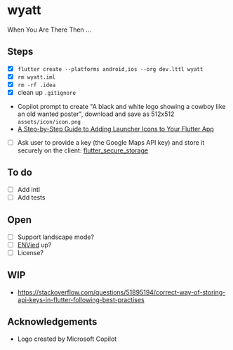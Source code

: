 # wyatt

When
You
Are
There
Then ...

## Steps

- [x] `flutter create --platforms android,ios --org dev.lttl wyatt`
- [x] `rm wyatt.iml`
- [x] `rm -rf .idea`
- [x] clean up `.gitignore`

- Copilot prompt to create "A black and white logo showing a cowboy like an old wanted poster", download and save as 512x512 `assets/icon/icon.png`
- [A Step-by-Step Guide to Adding Launcher Icons to Your Flutter App](https://nikhilsomansahu.medium.com/a-step-by-step-guide-to-adding-launcher-icons-to-your-flutter-app-98b5d7e3bb04)

- [ ] Ask user to provide a key (the Google Maps API key) and store it securely on the client: [flutter_secure_storage](https://pub.dev/packages/flutter_secure_storage)

## To do

- [ ] Add intl
- [ ] Add tests

## Open

- [ ] Support landscape mode?
- [ ] [ENVied](https://codewithandrea.com/articles/flutter-api-keys-dart-define-env-files/#enter-envied) up?
- [ ] License?

## WIP

- https://stackoverflow.com/questions/51895194/correct-way-of-storing-api-keys-in-flutter-following-best-practises

## Acknowledgements

- Logo created by Microsoft Copilot
